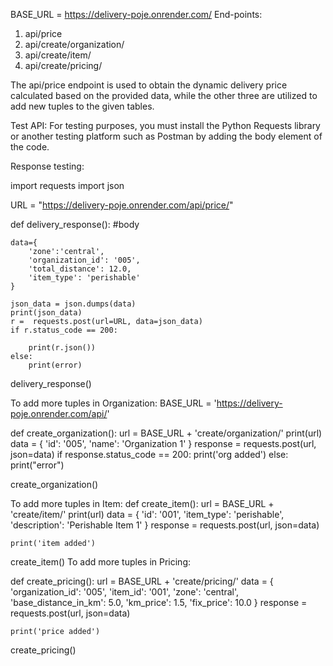BASE_URL = https://delivery-poje.onrender.com/
End-points: 

1.	api/price
2.	api/create/organization/ 
3.	api/create/item/
4.	api/create/pricing/

The api/price endpoint is used to obtain the dynamic delivery price calculated based on the provided data, while the other three are utilized to add new tuples to the given tables.

Test API:
For testing purposes, you must install the Python Requests library or another testing platform such as Postman by adding the body element of the code.

Response testing: 

import requests
import json

URL = "https://delivery-poje.onrender.com/api/price/"

def delivery_response():
#body

    data={
        'zone':'central',
        'organization_id': '005',
        'total_distance': 12.0,
        'item_type': 'perishable'
    }

    json_data = json.dumps(data)
    print(json_data)
    r =  requests.post(url=URL, data=json_data)
    if r.status_code == 200:

        print(r.json())
    else:
        print(error)

delivery_response()

To add more tuples in Organization:
BASE_URL = 'https://delivery-poje.onrender.com/api/'


def create_organization():
    url = BASE_URL + 'create/organization/'
    print(url)
    data = {
        'id': '005',
        'name': 'Organization 1'
    }
    response = requests.post(url, json=data)
    if response.status_code == 200:
        print('org added')
    else:
        print("error")

create_organization()

To add more tuples in Item:
def create_item():
    url = BASE_URL + 'create/item/'
    print(url)
    data = {
        'id': '001',
        'item_type': 'perishable',
        'description': 'Perishable Item 1'
    }
    response = requests.post(url, json=data)
    
    print('item added')
 create_item()
 To add more tuples in Pricing:


def create_pricing():
    url = BASE_URL + 'create/pricing/'
    data = {
        'organization_id': '005',
        'item_id': '001',
        'zone': 'central',
        'base_distance_in_km': 5.0,
        'km_price': 1.5,
        'fix_price': 10.0
    }
    response = requests.post(url, json=data)

    print('price added')
create_pricing()

